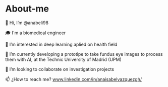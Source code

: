 # About-me


👋 Hi, I’m @anabeli98

🎓 I´m a biomedical engineer

👀 I’m interested in deep learning aplied on health field

🔎 I’m currently developing a prototipe to take fundus eye images to process them with AI, at the Technic University of Madrid (UPM)

💞️ I’m looking to collaborate on investigation projects

📫 ¿How to reach me? www.linkedin.com/in/anaisabelvazquezgh/
